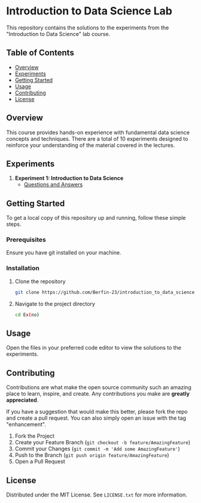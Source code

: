 # Introduction to Data Science Lab

This repository contains the solutions to the experiments from the "Introduction to Data Science" lab course.

## Table of Contents

- [Overview](#overview)
- [Experiments](#experiments)
- [Getting Started](#getting-started)
- [Usage](#usage)
- [Contributing](#contributing)
- [License](#license)

## Overview

This course provides hands-on experience with fundamental data science concepts and techniques. There are a total of 10 experiments designed to reinforce your understanding of the material covered in the lectures.

## Experiments

1. **Experiment 1: Introduction to Data Science**
    - [Questions and Answers](https://github.com/Berfin-23/introduction_to_data_science_lab/tree/main/Ex1)


## Getting Started

To get a local copy of this repository up and running, follow these simple steps.

### Prerequisites

Ensure you have git installed on your machine.

### Installation

1. Clone the repository
    ```sh
    git clone https://github.com/Berfin-23/introduction_to_data_science_lab.git
    ```

2. Navigate to the project directory
    ```sh
    cd Ex(no)
    ```

## Usage

Open the files in your preferred code editor to view the solutions to the experiments.

## Contributing

Contributions are what make the open source community such an amazing place to learn, inspire, and create. Any contributions you make are **greatly appreciated**.

If you have a suggestion that would make this better, please fork the repo and create a pull request. You can also simply open an issue with the tag "enhancement".

1. Fork the Project
2. Create your Feature Branch (`git checkout -b feature/AmazingFeature`)
3. Commit your Changes (`git commit -m 'Add some AmazingFeature'`)
4. Push to the Branch (`git push origin feature/AmazingFeature`)
5. Open a Pull Request

## License

Distributed under the MIT License. See `LICENSE.txt` for more information.

